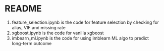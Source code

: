 # README

1. feature_selection.ipynb is the code for feature selection by checking for alias, VIF and missing rate <br />
2. xgboost.ipynb is the code for vanilla xgboost <br />
3. imbearn_ml.ipynb is the code for using imblearn ML algo to predict long-term outcome <br />
